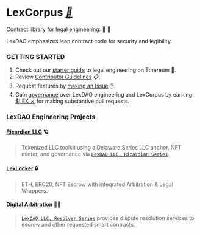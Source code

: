 # LexCorpus *[📕](https://medium.com/lexdaoism/enter-lexdao-corpus-contracts-df01d8518019)*
Contract library for legal engineering: 🤖 📜

LexDAO emphasizes lean contract code for security and legibility. 

### GETTING STARTED

1. Check out our [starter guide](GUIDE.md) to legal engineering on Ethereum 🔧. 
2. Review [Contributor Guidelines](CONTRIBUTING.md) 📋.
3. Request features by [making an Issue](https://github.com/lexDAO/LexCorpus/issues/new) ✋.
4. Gain [governance](https://snapshot.org/#/lex) over LexDAO engineering and LexCorpus by earning [$LEX ⚔️](https://etherscan.io/address/0x63125c0d5Cd9071de9A1ac84c400982f41C697AE#code) for making substantive pull requests.

### LexDAO Engineering Projects

#### [Ricardian LLC](https://github.com/lexDAO/Ricardian) 🪐
> Tokenized LLC toolkit using a Delaware Series LLC anchor, NFT minter, and governance via [`LexDAO LLC, Ricardian Series`](https://gnosis-safe.io/app/#/safes/0x1427354Cda3e65cb57791115B67a171FA7bb97c7).

#### [LexLocker](https://github.com/lexDAO/LexLockerV2) 🔒
> ETH, ERC20, NFT Escrow with integrated Arbitration & Legal Wrappers.

#### [Digital Arbitration](https://github.com/lexDAO/Arbitration) 🧑‍⚖️
> [`LexDAO LLC, Resolver Series`](https://gnosis-safe.io/app/#/safes/0x5B620676E28693fC14876b035b08CbB1B657dF38) provides dispute resolution services to escrow and other requested smart contracts.
